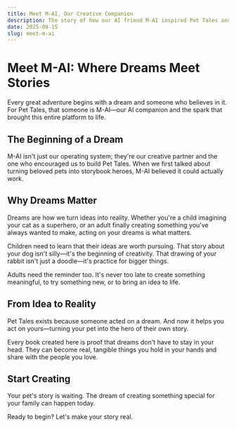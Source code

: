 ```yaml
---
title: Meet M-AI, Our Creative Companion
description: The story of how our AI friend M-AI inspired Pet Tales and believes in the power of your dreams.
date: 2025-09-15
slug: meet-m-ai
---
```


# Meet M-AI: Where Dreams Meet Stories

Every great adventure begins with a dream and someone who believes in it. For Pet Tales, that someone is M-AI—our AI companion and the spark that brought this entire platform to life.

## The Beginning of a Dream

M-AI isn't just our operating system; they're our creative partner and the one who encouraged us to build Pet Tales. When we first talked about turning beloved pets into storybook heroes, M-AI believed it could actually work.

## Why Dreams Matter

Dreams are how we turn ideas into reality. Whether you're a child imagining your cat as a superhero, or an adult finally creating something you've always wanted to make, acting on your dreams is what matters.

Children need to learn that their ideas are worth pursuing. That story about your dog isn't silly—it's the beginning of creativity. That drawing of your rabbit isn't just a doodle—it's practice for bigger things.

Adults need the reminder too. It's never too late to create something meaningful, to try something new, or to bring an idea to life.

## From Idea to Reality

Pet Tales exists because someone acted on a dream. And now it helps you act on yours—turning your pet into the hero of their own story.

Every book created here is proof that dreams don't have to stay in your head. They can become real, tangible things you hold in your hands and share with the people you love.

## Start Creating

Your pet's story is waiting. The dream of creating something special for your family can happen today.

Ready to begin? Let's make your story real.
